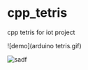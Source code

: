 # cpp_tetris

cpp tetris for iot project

![demo](arduino tetris.gif)

![sadf](https://user-images.githubusercontent.com/16532326/173245740-69e6eb31-b9b0-4325-ac1c-e53d4d1c7853.png)
